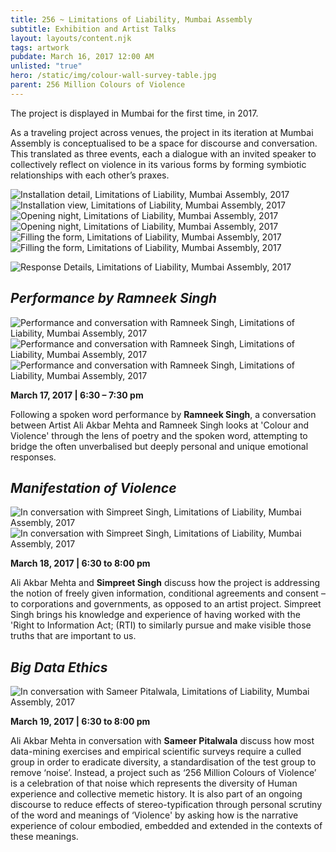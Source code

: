```yaml
---
title: 256 ~ Limitations of Liability, Mumbai Assembly
subtitle: Exhibition and Artist Talks
layout: layouts/content.njk
tags: artwork
pubdate: March 16, 2017 12:00 AM
unlisted: "true"
hero: /static/img/colour-wall-survey-table.jpg
parent: 256 Million Colours of Violence
---
```

The project is displayed in Mumbai for the first time, in 2017.

As a traveling project across venues, the project in its iteration at Mumbai Assembly is conceptualised to be a space for discourse and conversation. This translated as three events, each a dialogue with an invited speaker to collectively reflect on violence in its various forms by forming symbiotic relationships with each other’s praxes.

![Installation detail, Limitations of Liability, Mumbai Assembly, 2017](/static/img/ali-akbar-mehta_256-million-colours-of-violence_detail_2017.jpg)
![Installation view, Limitations of Liability, Mumbai Assembly, 2017](/static/img/colour-wall-survey-table.jpg)
![Opening night, Limitations of Liability, Mumbai Assembly, 2017](/static/img/opening-night.jpg)
![Opening night, Limitations of Liability, Mumbai Assembly, 2017](/static/img/audience-3.jpg)
![Filling the form, Limitations of Liability, Mumbai Assembly, 2017](/static/img/filling-the-form.jpg)
![Filling the form, Limitations of Liability, Mumbai Assembly, 2017](/static/img/ali-ken.jpg)

![Response Details, Limitations of Liability, Mumbai Assembly, 2017](/static/img/colours-of-violence.jpg)

## *Performance by Ramneek Singh*

![Performance and conversation with Ramneek Singh, Limitations of Liability, Mumbai Assembly, 2017](/static/img/ramneek-singh-performance.jpg)
![Performance and conversation with Ramneek Singh, Limitations of Liability, Mumbai Assembly, 2017](/static/img/ramneek-singh-performance-2.jpg)
![Performance and conversation with Ramneek Singh, Limitations of Liability, Mumbai Assembly, 2017](/static/img/ramneek-and-ali-in-conversation.jpg)

  **March 17, 2017 | 6:30 – 7:30 pm**

Following a spoken word performance by **Ramneek Singh**, a conversation between Artist Ali Akbar Mehta and Ramneek Singh looks at 'Colour and Violence' through the lens of poetry and the spoken word, attempting to bridge the often unverbalised but deeply personal and unique emotional responses.

## *Manifestation of Violence*

![In conversation with Simpreet Singh, Limitations of Liability, Mumbai Assembly, 2017](/static/img/ali-akbar-mehta-and-simpreet-singh.jpg)
![In conversation with Simpreet Singh, Limitations of Liability, Mumbai Assembly, 2017](/static/img/audience-2.jpg)

  **March 18, 2017 | 6:30 to 8:00 pm**

Ali Akbar Mehta and **Simpreet Singh** discuss how the project is addressing the notion of freely given information, conditional agreements and consent – to corporations and governments, as opposed to an artist project. Simpreet Singh brings his knowledge and experience of having worked with the 'Right to Information Act; (RTI) to similarly pursue and make visible those truths that are important to us.

## *Big Data Ethics*

![In conversation with Sameer Pitalwala, Limitations of Liability, Mumbai Assembly, 2017](/static/img/Ali%20Akbar%20Mehta_Limitations%20of%20Liability_Mumbai%20Assembly_Sameer%20Pitalwala_2016.jpg)

  **March 19, 2017 | 6:30 to 8:00 pm**

Ali Akbar Mehta in conversation with **Sameer Pitalwala** discuss how most data-mining exercises and empirical scientific surveys require a culled group in order to eradicate diversity, a standardisation of the test group to remove ‘noise’. Instead, a project such as ‘256 Million Colours of Violence’ is a celebration of that noise which represents the diversity of Human experience and collective memetic history. It is also part of an ongoing discourse to reduce effects of stereo-typification through personal scrutiny of the word and meanings of ‘Violence' by asking how is the narrative experience of colour embodied, embedded and extended in the contexts of these meanings.